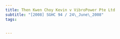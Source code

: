 ```yaml
---
title: Then Kwen Choy Kevin v VibroPower Pte Ltd 
subtitle: "[2008] SGHC 94 / 24\_June\_2008"
tags:


---
```


